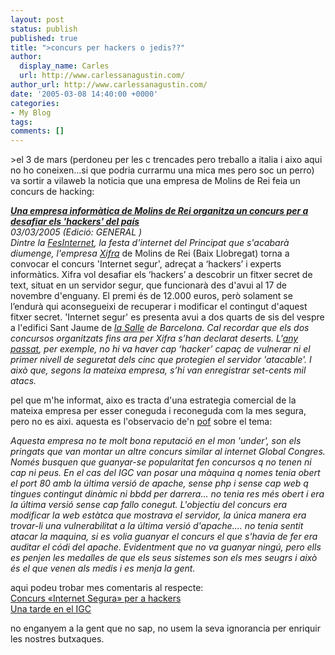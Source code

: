 ```yaml
---
layout: post
status: publish
published: true
title: ">concurs per hackers o jedis??"
author:
  display_name: Carles
  url: http://www.carlessanagustin.com/
author_url: http://www.carlessanagustin.com/
date: '2005-03-08 14:40:00 +0000'
categories:
- My Blog
tags:
comments: []
---
```

<p>>el 3 de mars (perdoneu per les c trencades pero treballo a italia i aixo aqui no ho coneixen...si que podria currarmu una mica mes pero soc un perro) va sortir a vilaweb la noticia que una empresa de Molins de Rei feia un concurs de hacking:</p>
<p><a href="http://nosaltres.vilaweb.com/info/vilaweb/cerca_u.noticia?p_idint=100000967658" target="_blank"><span style="font-weight:bold;font-style:italic;">Una empresa inform&agrave;tica de Molins de Rei organitza un concurs per a desafiar els 'hackers' del pa&iacute;s</span></a><br /><span style="font-style:italic;">03/03/2005  (Edici&oacute;:  GENERAL )</span><br /><span style="font-style:italic;">Dintre la </span><a style="font-style:italic;" href="http://www.fesinternet.net/" target="_blank">FesInternet</a><span style="font-style:italic;">, la festa d'internet del Principat que s'acabar&agrave; diumenge, l'empresa </span><a style="font-style:italic;" href="http://www.xifra.net/" target="_blank">Xifra</a> de Molins de Rei (Baix Llobregat) torna a convocar el concurs 'Internet segur', adre&ccedil;at a &lsquo;hackers&rsquo; i experts inform&agrave;tics. Xifra vol desafiar els &lsquo;hackers&rsquo; a descobrir un fitxer secret de text, situat en un servidor segur, que funcionar&agrave; des d'avui al 17 de novembre d'enguany. El premi &eacute;s de 12.000 euros, per&ograve; solament se l&rsquo;endur&agrave; qui aconsegueixi de recuperar i modificar el contingut d'aquest fitxer secret. 'Internet segur' es presenta avui a dos quarts de sis del vespre a l'edifici Sant Jaume de <a style="font-style:italic;" href="http://www.salleurl.edu/" target="_blank">la Salle</a><span style="font-style:italic;"> de Barcelona. Cal recordar que els dos concursos organitzats fins ara per Xifra s&rsquo;han declarat deserts. L'</span><a style="font-style:italic;" href="http://www.xifra.net/cat/50_noti_140504.htm" target="_blank">any passat</a><span style="font-style:italic;">, per exemple, no hi va haver cap &lsquo;hacker&rsquo; capa&ccedil; de vulnerar ni el primer nivell de seguretat dels cinc que protegien el servidor 'atacable'. I aix&ograve; que, segons la mateixa empresa, s&rsquo;hi van enregistrar set-cents mil atacs.</span></p>
<p>pel que m'he informat, aixo es tracta d'una estrategia comercial de la mateixa empresa per esser coneguda i reconeguda com la mes segura, pero no es aixi. aquesta es l'observacio de'n <a href="http://pof.eslack.org" target="_blank">pof</a> sobre el tema:</p>
<p><span style="font-style:italic;">Aquesta empresa no te molt bona reputaci&oacute; en el mon 'under', son els pringats que van montar un altre concurs similar al internet Global Congres. Nom&eacute;s busquen que guanyar-se popularitat fen concursos q no tenen ni cap ni peus. En el cas del IGC van posar una m&agrave;quina q nomes tenia obert el port 80 amb la &uacute;ltima versi&oacute; de apache, sense php i sense cap web q tingues contingut din&agrave;mic ni bbdd per darrera... no tenia res m&eacute;s obert i era la &uacute;ltima versi&oacute; sense cap fallo conegut. L'objectiu del concurs era modificar la web est&agrave;tca que mostrava el servidor, la &uacute;nica manera era trovar-li una vulnerabilitat a la &uacute;ltima versi&oacute; d'apache.... no tenia sentit atacar la maquina, si es volia guanyar el concurs el que s'havia de fer era auditar el c&oacute;di del apache. Evidentment que no va guanyar ning&uacute;, pero ells es penjen les medalles de que els seus sistemes son els mes seugrs i aix&ograve; &eacute;s el que venen als medis i es menja la gent.</span></p>
<p>aqui podeu trobar mes comentaris al respecte:<br /><a href="http://www.caballe.com/2005/03/08.html#a4924" target="_blank">Concurs &laquo;Internet Segura&raquo; per a hackers</a><br /><a href="http://www.7a69ezine.org/node/view/48" target="_blank">Una tarde en el IGC</a></p>
<p>no enganyem a la gent que no sap, no usem la seva ignorancia per enriquir les nostres butxaques.</p>
